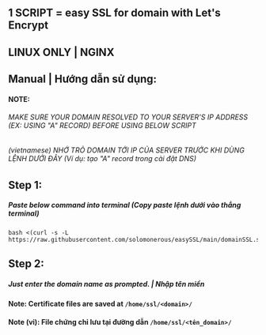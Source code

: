 ## 1 SCRIPT = easy SSL for domain with Let's Encrypt

## LINUX ONLY | NGINX

## Manual | Hướng dẫn sử dụng:

#### NOTE: 
###### MAKE SURE YOUR DOMAIN RESOLVED TO YOUR SERVER'S IP ADDRESS (EX: USING "A" RECORD) BEFORE USING BELOW SCRIPT
###### (vietnamese) NHỚ TRỎ DOMAIN TỚI IP CỦA SERVER TRƯỚC KHI DÙNG LỆNH DƯỚI ĐÂY (Ví dụ: tạo "A" record trong cài đặt DNS)

## Step 1: 
##### Paste below command into terminal (Copy paste lệnh dưới vào thẳng terminal)
```
bash <(curl -s -L https://raw.githubusercontent.com/solomonerous/easySSL/main/domainSSL.sh)
```
## Step 2:
##### Just enter the domain name as prompted. | Nhập tên miền

#### Note: Certificate files are saved at `/home/ssl/<domain>/`
#### Note (vi): File chứng chỉ lưu tại đường dẫn `/home/ssl/<tên_domain>/`
